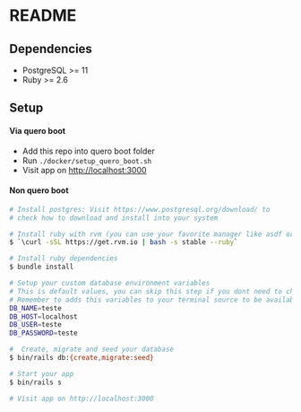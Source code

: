 # README

## Dependencies
- PostgreSQL >= 11
- Ruby >= 2.6


## Setup
#### Via quero boot

- Add this repo into quero boot folder
- Run `./docker/setup_quero_boot.sh`
- Visit app on [http://localhost:3000](http://localhost:3000)

#### Non quero boot
```bash
# Install postgres: Visit https://www.postgresql.org/download/ to
# check how to download and install into your system

# Install ruby with rvm (you can use your favorite manager like asdf or rbenv)
$ `\curl -sSL https://get.rvm.io | bash -s stable --ruby`

# Install ruby dependencies
$ bundle install

# Setup your custom database environment variables
# This is default values, you can skip this step if you dont need to change
# Remember to adds this variables to your terminal source to be available into all sessions
DB_NAME=teste
DB_HOST=localhost
DB_USER=teste
DB_PASSWORD=teste

#  Create, migrate and seed your database
$ bin/rails db:{create,migrate:seed}

# Start your app
$ bin/rails s

# Visit app on http://localhost:3000
```
